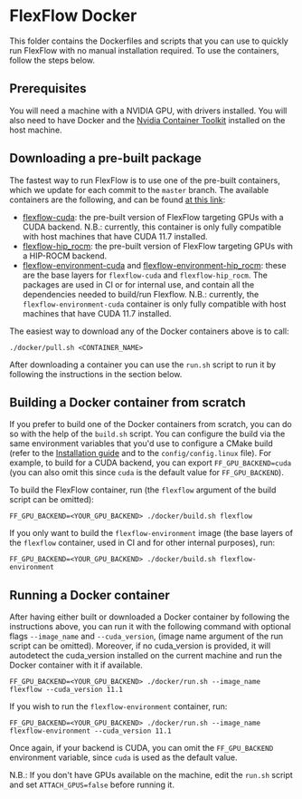 # FlexFlow Docker
This folder contains the Dockerfiles and scripts that you can use to quickly run FlexFlow with no manual installation required. To use the containers, follow the steps below.

## Prerequisites
You will need a machine with a NVIDIA GPU, with drivers installed. You will also need to have Docker and the [Nvidia Container Toolkit](https://docs.nvidia.com/datacenter/cloud-native/container-toolkit/install-guide.html#getting-started) installed on the host machine.

## Downloading a pre-built package
The fastest way to run FlexFlow is to use one of the pre-built containers, which we update for each commit to the `master` branch. The available containers are the following, and can be found [at this link](https://github.com/orgs/flexflow/packages?repo_name=FlexFlow):

* [flexflow-cuda](https://github.com/orgs/flexflow/packages/container/package/flexflow-cuda): the pre-built version of FlexFlow targeting GPUs with a CUDA backend. N.B.: currently, this container is only fully compatible with host machines that have CUDA 11.7 installed.
* [flexflow-hip_rocm](https://github.com/orgs/flexflow/packages/container/package/flexflow-hip_rocm): the pre-built version of FlexFlow targeting GPUs with a HIP-ROCM backend.
* [flexflow-environment-cuda](https://github.com/orgs/flexflow/packages/container/package/flexflow-environment-cuda) and [flexflow-environment-hip_rocm](https://github.com/orgs/flexflow/packages/container/package/flexflow-environment-hip_rocm): these are the base layers for `flexflow-cuda` and `flexflow-hip_rocm`. The packages are used in CI or for internal use, and contain all the dependencies needed to build/run Flexflow. N.B.: currently, the `flexflow-environment-cuda` container is only fully compatible with host machines that have CUDA 11.7 installed.

The easiest way to download any of the Docker containers above is to call:

```
./docker/pull.sh <CONTAINER_NAME>
```

After downloading a container you can use the `run.sh` script to run it by following the instructions in the section below.

## Building a Docker container from scratch
If you prefer to build one of the Docker containers from scratch, you can do so with the help of the `build.sh` script. You can configure the build via the same environment variables that you'd use to configure a CMake build (refer to the [Installation guide](../INSTALL.md) and to the `config/config.linux` file). For example, to build for a CUDA backend, you can export `FF_GPU_BACKEND=cuda` (you can also omit this since `cuda` is the default value for `FF_GPU_BACKEND`).

To build the FlexFlow container, run (the `flexflow` argument of the build script can be omitted):

```
FF_GPU_BACKEND=<YOUR_GPU_BACKEND> ./docker/build.sh flexflow
```

If you only want to build the `flexflow-environment` image (the base layers of the `flexflow` container, used in CI and for other internal purposes), run:

```
FF_GPU_BACKEND=<YOUR_GPU_BACKEND> ./docker/build.sh flexflow-environment
``` 

## Running a Docker container
After having either built or downloaded a Docker container by following the instructions above, you can run it with the following command with optional flags `--image_name` and `--cuda_version`, (image name argument of the run script can be omitted). Moreover, if no cuda_version is provided, it will autodetect the cuda_version installed on the current machine and run the Docker container with it if available.

```
FF_GPU_BACKEND=<YOUR_GPU_BACKEND> ./docker/run.sh --image_name flexflow --cuda_version 11.1
```

If you wish to run the `flexflow-environment` container, run:

```
FF_GPU_BACKEND=<YOUR_GPU_BACKEND> ./docker/run.sh --image_name flexflow-environment --cuda_version 11.1
```

Once again, if your backend is CUDA, you can omit the `FF_GPU_BACKEND` environment variable, since `cuda` is used as the default value.

N.B.: If you don't have GPUs available on the machine, edit the `run.sh` script and set `ATTACH_GPUS=false` before running it.
